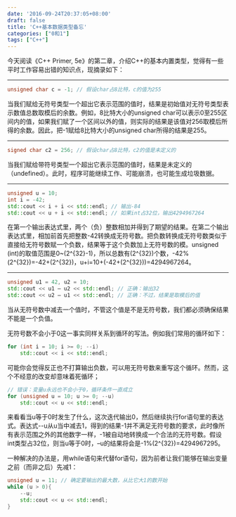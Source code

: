```yaml
---
date: '2016-09-24T20:37:05+08:00'
draft: false
title: 'C++基本数据类型备忘'
categories: ["0和1"]
tags: ["C++"]
---
```

今天阅读《C++ Primer, 5e》的第二章，介绍C++的基本内置类型，觉得有一些平时工作容易出错的知识点，现摘录如下：

---

```cpp
unsigned char c = -1; // 假设char占8比特，c的值为255
```

当我们赋给无符号类型一个超出它表示范围的值时，结果是初始值对无符号类型表示数值总数取模后的余数。例如，8比特大小的unsigned char可以表示0至255区间内的值，如果我们赋了一个区间以外的值，则实际的结果是该值对256取模后所得的余数。因此，把-1赋给8比特大小的unsigned char所得的结果是255。

---

```cpp
signed char c2 = 256; // 假设char占8比特，c2的值是未定义的
```

当我们赋给带符号类型一个超出它表示范围的值时，结果是未定义的（undefined）。此时，程序可能继续工作、可能崩溃，也可能生成垃圾数据。

---

```cpp
unsigned u = 10;
int i = -42;
std::cout << i + i << std::endl; // 输出-84
std::cout << u + i << std::endl; // 如果int占32位，输出4294967264
```

在第一个输出表达式里，两个（负）整数相加并得到了期望的结果。在第二个输出表达式里，相加前首先把整数-42转换成无符号数。把负数转换成无符号数类似于直接给无符号数赋一个负数，结果等于这个负数加上无符号数的模。unsigned (int)的取值范围是0~\(2^{32}-1\)，所以总数有\(2^{32}\)个数，-42%\(2^{32}\)=-42+\(2^{32}\)，u+i=10+(-42+\(2^{32}\))=4294967264。

---

```cpp
unsigned u1 = 42, u2 = 10;
std::cout << u1 – u2 << std::endl; // 正确：输出32
std::cout << u2 – u1 << std::endl; // 正确：不过，结果是取模后的值
```

当从无符号数中减去一个值时，不管这个值是不是无符号数，我们都必须确保结果不能是一个负值。

无符号数不会小于0这一事实同样关系到循环的写法。例如我们常用的循环如下：

```cpp
for (int i = 10; i >= 0; --i)
    std::cout << i << std::endl;
```

可能你会觉得反正也不打算输出负数，可以用无符号数来重写这个循环。然而，这个不经意的改变却意味着死循环；

```cpp
// 错误：变量u永远也不会小于0，循环条件一直成立
for (unsigned u = 10; u >= 0; --u)
    std::cout << u << std::endl;
```

来看看当u等于0时发生了什么，这次迭代输出0，然后继续执行for语句里的表达式。表达式--u从u当中减去1，得到的结果-1并不满足无符号数的要求，此时像所有表示范围之外的其他数字一样，-1被自动地转换成一个合法的无符号数。假设int类型占32位，则当u等于0时，–u的结果将会是-1%\(2^{32}\)=4294967295。

一种解决的办法是，用while语句来代替for语句，因为前者让我们能够在输出变量之前（而非之后）先减1：

```cpp
unsigned u = 11; // 确定要输出的最大数，从比它大1的数开始
while (u > 0){
    --u;
    std::cout << u << std::endl;
}
```

